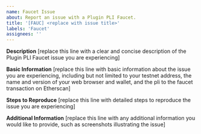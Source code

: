 ```yaml
---
name: Faucet Issue
about: Report an issue with a Plugin PLI Faucet.
title: '[FAUC] <replace with issue title>'
labels: 'Faucet'
assignees: ''
---
```


**Description**
[replace this line with a clear and concise description of the Plugin PLI Faucet issue you are experiencing]

**Basic Information**
[replace this line with basic information about the issue you are experiencing, including but not limited to your testnet address, the name and version of your web browser and wallet, and the pli to the faucet transaction on Etherscan]

**Steps to Reproduce**
[replace this line with detailed steps to reproduce the issue you are experiencing]

**Additional Information**
[replace this line with any additional information you would like to provide, such as screenshots illustrating the issue]
